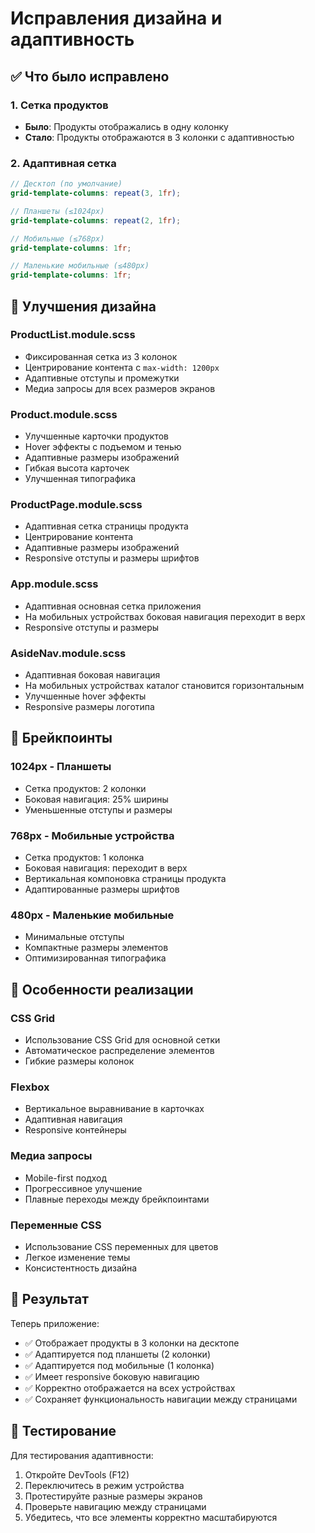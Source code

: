 # Исправления дизайна и адаптивность

## ✅ Что было исправлено

### 1. Сетка продуктов

- **Было**: Продукты отображались в одну колонку
- **Стало**: Продукты отображаются в 3 колонки с адаптивностью

### 2. Адаптивная сетка

```scss
// Десктоп (по умолчание)
grid-template-columns: repeat(3, 1fr);

// Планшеты (≤1024px)
grid-template-columns: repeat(2, 1fr);

// Мобильные (≤768px)
grid-template-columns: 1fr;

// Маленькие мобильные (≤480px)
grid-template-columns: 1fr;
```

## 🎨 Улучшения дизайна

### ProductList.module.scss

- Фиксированная сетка из 3 колонок
- Центрирование контента с `max-width: 1200px`
- Адаптивные отступы и промежутки
- Медиа запросы для всех размеров экранов

### Product.module.scss

- Улучшенные карточки продуктов
- Hover эффекты с подъемом и тенью
- Адаптивные размеры изображений
- Гибкая высота карточек
- Улучшенная типографика

### ProductPage.module.scss

- Адаптивная сетка страницы продукта
- Центрирование контента
- Адаптивные размеры изображений
- Responsive отступы и размеры шрифтов

### App.module.scss

- Адаптивная основная сетка приложения
- На мобильных устройствах боковая навигация переходит в верх
- Responsive отступы и размеры

### AsideNav.module.scss

- Адаптивная боковая навигация
- На мобильных устройствах каталог становится горизонтальным
- Улучшенные hover эффекты
- Responsive размеры логотипа

## 📱 Брейкпоинты

### 1024px - Планшеты

- Сетка продуктов: 2 колонки
- Боковая навигация: 25% ширины
- Уменьшенные отступы и размеры

### 768px - Мобильные устройства

- Сетка продуктов: 1 колонка
- Боковая навигация: переходит в верх
- Вертикальная компоновка страницы продукта
- Адаптированные размеры шрифтов

### 480px - Маленькие мобильные

- Минимальные отступы
- Компактные размеры элементов
- Оптимизированная типографика

## 🚀 Особенности реализации

### CSS Grid

- Использование CSS Grid для основной сетки
- Автоматическое распределение элементов
- Гибкие размеры колонок

### Flexbox

- Вертикальное выравнивание в карточках
- Адаптивная навигация
- Responsive контейнеры

### Медиа запросы

- Mobile-first подход
- Прогрессивное улучшение
- Плавные переходы между брейкпоинтами

### Переменные CSS

- Использование CSS переменных для цветов
- Легкое изменение темы
- Консистентность дизайна

## 🎯 Результат

Теперь приложение:

- ✅ Отображает продукты в 3 колонки на десктопе
- ✅ Адаптируется под планшеты (2 колонки)
- ✅ Адаптируется под мобильные (1 колонка)
- ✅ Имеет responsive боковую навигацию
- ✅ Корректно отображается на всех устройствах
- ✅ Сохраняет функциональность навигации между страницами

## 🔧 Тестирование

Для тестирования адаптивности:

1. Откройте DevTools (F12)
2. Переключитесь в режим устройства
3. Протестируйте разные размеры экранов
4. Проверьте навигацию между страницами
5. Убедитесь, что все элементы корректно масштабируются
